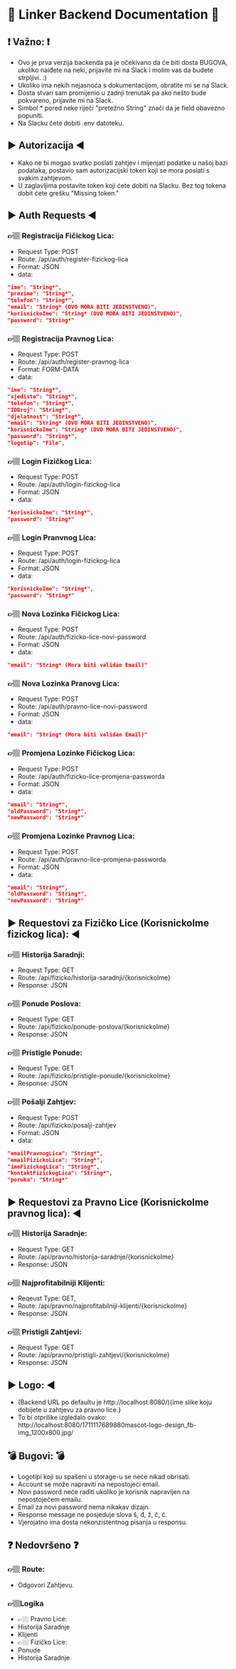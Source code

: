 # 💯 Linker Backend Documentation 💯

## ❗️ Važno: ❗️ 
- Ovo je prva verzija backenda pa je očekivano da će biti dosta BUGOVA, ukoliko naiđete na neki, prijavite mi na Slack i molim vas da budete strpljivi. :)
- Ukoliko ima nekih nejasnoća s dokumentacijom, obratite mi se na Slack.
- Dosta stvari sam promijenio u zadnji trenutak pa ako nešto bude pokvareno, prijavite mi na Slack.
- Simbol * pored neke riječi "pretežno String" znači da je field obavezno popuniti.
- Na Slacku ćete dobiti .env datoteku.

## ▶️ Autorizacija ◀️
- Kako ne bi mogao svatko poslati zahtjev i mijenjati podatke u našoj bazi podataka, postavio sam autorizacijski token koji se mora poslati s svakim zahtjevom.
- U zaglavljima postavite token koji ćete dobiti na Slacku. Bez tog tokena dobit ćete grešku "Missing token."

## ▶️ Auth Requests ◀️
### 👉🏼 Registracija Fičickog Lica:
- Request Type: POST
- Route: /api/auth/register-fizickog-lica
- Format: JSON
- data: 
```json
"ime": "String*",
"prezime": "String*",
"telefon": "String*",
"email": "String* (OVO MORA BITI JEDINSTVENO)",
"korisnickoIme": "String* (OVO MORA BITI JEDINSTVENO)",
"password": "String*"
```

### 👉🏼 Registracija Pravnog Lica:
- Request Type: POST
- Route: /api/auth/register-pravnog-lica
- Format: FORM-DATA
- data: 
```json
"ime": "String*",
"sjediste": "String*",
"telefon": "String*",
"IDBroj": "String*",
"djelatnost": "String*",
"email": "String* (OVO MORA BITI JEDINSTVENO)",
"korisnickoIme": "String* (OVO MORA BITI JEDINSTVENO)",
"password": "String*",
"logotip": "File",
```

### 👉🏼 Login Fizičkog Lica:
- Request Type: POST
- Route: /api/auth/login-fizickog-lica
- Format: JSON
- data: 
```json
"korisnickoIme": "String*",
"password": "String*"
```

### 👉🏼 Login Pranvnog Lica:
- Request Type: POST
- Route: /api/auth/login-fizickog-lica
- Format: JSON
- data: 
```json
"korisnickoIme": "String*",
"password": "String*"
```


### 👉🏼 Nova Lozinka Fičickog Lica:
- Request Type: POST
- Route: /api/auth/fizicko-lice-novi-password
- Format: JSON
- data: 
```json
"email": "String* (Mora biti validan Email)"
```

### 👉🏼 Nova Lozinka Pranovg Lica:
- Request Type: POST
- Route: /api/auth/pravno-lice-novi-password
- Format: JSON
- data: 
```json
"email": "String* (Mora biti validan Email)"
```

### 👉🏼 Promjena Lozinke Fičickog Lica:
- Request Type: POST
- Route: /api/auth/fizicko-lice-promjena-passworda
- Format: JSON
- data: 
```json
"email": "String*",
"oldPassword": "String*",
"newPassword": "String*"
```

### 👉🏼 Promjena Lozinke Pravnog Lica:
- Request Type: POST
- Route: /api/auth/pravno-lice-promjena-passworda
- Format: JSON
- data: 
```json
"email": "String*",
"oldPassword": "String*",
"newPassword": "String*"
```

## ▶️ Requestovi za Fizičko Lice (KorisnickoIme fizickog lica): ◀️
### 👉🏼 Historija Saradnji:
- Request Type: GET
- Route: /api/fizicko/historija-saradnji/{korisnickoIme}
- Response: JSON

### 👉🏼 Ponude Poslova:
- Request Type: GET
- Route: /api/fizicko/ponude-poslova/{korisnickoIme}
- Response: JSON

### 👉🏼 Pristigle Ponude:
- Request Type: GET
- Route: /api/fizicko/pristigle-ponude/{korisnickoIme}
- Response: JSON

### 👉🏼 Pošalji Zahtjev:
- Request Type: POST
- Route: /api/fizicko/posalji-zahtjev
- Format: JSON
- data: 
```json
"emailPravnogLica": "String*",
"emailFizickoLica": "String*",
"imeFizickogLica": "String*",
"kontaktFizickogLica": "String*",
"poruka": "String*"
```

## ▶️ Requestovi za Pravno Lice (KorisnickoIme pravnog lica): ◀️
### 👉🏼 Historija Saradnje:
- Request Type: GET
- Route: /api/pravno/historija-saradnje/{korisnickoIme}
- Response: JSON

### 👉🏼 Najprofitabilniji Klijenti:
- Reqeust Type: GET,
- Route: /api/pravno/najprofitabilniji-klijenti/{korisnickoIme}
- Response: JSON

### 👉🏼 Pristigli Zahtjevi:
- Request Type: GET
- Route: /api/pravno/pristigli-zahtjevi/{korisnickoIme}
- Response: JSON

## ▶️ Logo: ◀️
- (Backend URL po defaultu je http://localhost:8080/){ime slike koju dobijete u zahtjevu za pravno lice.}
- To bi otprilike izgledalo ovako: http://localhost:8080/1711117689880mascot-logo-design_fb-img_1200x800.jpg/

## 💣 Bugovi: 💣
- Logotipi koji su spašeni u storage-u se neće nikad obrisati.
- Account se može napraviti na nepostojeći email.
- Novi password neće raditi ukoliko je korisnik napravljen na nepostojećem emailu.
- Email za novi password nema nikakav dizajn.
- Response message ne posjeduje slova š, đ, ž, č, ć.
- Vjerojatno ima dosta nekonzistentnog pisanja u responsu.

## ❓ Nedovršeno ❓
### 👉🏼 Route: 
- Odgovori Zahtjevu.

### 👉🏼Logika
- 👉🏼 Pravno Lice:
- Historija Saradnje
- Klijenti
- 👉🏼 Fizičko Lice:
- Ponude
- Historija Saradnje
